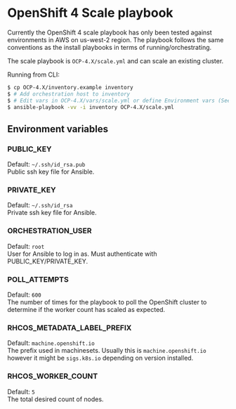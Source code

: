 # OpenShift 4 Scale playbook

Currently the OpenShift 4 scale playbook has only been tested against environments in AWS on us-west-2 region. The playbook follows the same conventions as the install playbooks in terms of running/orchestrating.

The scale playbook is `OCP-4.X/scale.yml` and can scale an existing cluster.

Running from CLI:

```sh
$ cp OCP-4.X/inventory.example inventory
$ # Add orchestration host to inventory
$ # Edit vars in OCP-4.X/vars/scale.yml or define Environment vars (See below)
$ ansible-playbook -vv -i inventory OCP-4.X/scale.yml
```

## Environment variables

### PUBLIC_KEY
Default: `~/.ssh/id_rsa.pub`  
Public ssh key file for Ansible.

### PRIVATE_KEY
Default: `~/.ssh/id_rsa`  
Private ssh key file for Ansible.

### ORCHESTRATION_USER
Default: `root`  
User for Ansible to log in as. Must authenticate with PUBLIC_KEY/PRIVATE_KEY.

### POLL_ATTEMPTS
Default: `600`  
The number of times for the playbook to poll the OpenShift cluster to determine if the worker count has scaled as expected.

### RHCOS_METADATA_LABEL_PREFIX
Default: `machine.openshift.io`  
The prefix used in machinesets. Usually this is `machine.openshift.io` however it might be `sigs.k8s.io` depending on version installed.

### RHCOS_WORKER_COUNT
Default: `5`  
The total desired count of nodes.
